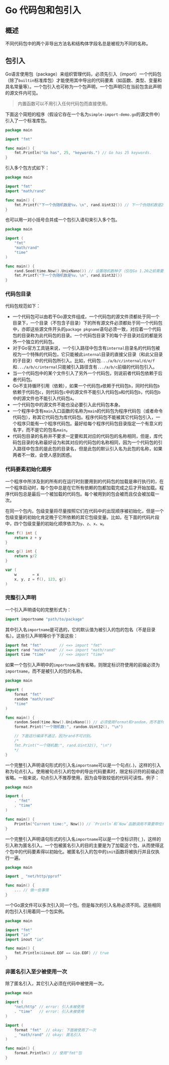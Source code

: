 # Go 代码包和包引入

## 概述

不同代码包中的两个非导出方法名和结构体字段名总是被视为不同的名称。



## 包引入

Go语言使用包（package）来组织管理代码，必须先引入（import）一个代码包（除了`builtin`标准库包）才能使用其中导出的代码要素（如函数、类型、变量和具名常量等）。一个包引入也可称为一个包声明，一个包声明只在当前包含此声明的源文件内可见。

> 内置函数可以不用引入任何代码包而直接使用。



下面这个简短的程序（假设它存在一个名为`simple-import-demo.go`的源文件中）引入了一个标准库包。

```go
package main

import "fmt"

func main() {
	fmt.Println("Go has", 25, "keywords.") // Go has 25 keywords.
}
```



引入多个包方式如下：

```go
package main

import "fmt"
import "math/rand"

func main() {
	fmt.Printf("下一个伪随机数是%v。\n", rand.Uint32()) // 下一个伪随机数是2596996162。
}
```



也可以用一对小括号合并成一个包引入语句来引入多个包。

```go
package main

import (
	"fmt"
	"math/rand"
	"time"
)

func main() {
	rand.Seed(time.Now().UnixNano()) // 设置随机数种子（仅在Go 1.20之前需要）。
	fmt.Printf("下一个伪随机数是%v。\n", rand.Uint32())
}
```



### 代码包目录

代码包规范如下：

- 一个代码包可以由若干Go源文件组成，一个代码包的源文件须都处于同一个目录下，一个目录（不包含子目录）下的所有源文件必须都处于同一个代码包中，亦即这些源文件开头的`package pkgname`语句必须一致，对应着一个代码包的目录称为此代码包的目录。一个代码包目录下的每个子目录对应的都是另外一个独立的代码包。
- 对于Go官方工具链来说，一个引入路径中包含有`internal`目录名的代码包被视为一个特殊的代码包，它只能被此`internal`目录的直接父目录（和此父目录的子目录）中的代码包所引入。比如，代码包`.../a/b/c/internal/d/e/f`和`.../a/b/c/internal`只能被引入路径含有`.../a/b/c`前缀的代码包引入。
- 当一个代码包中的某个文件引入了另外一个代码包，则说前者代码包依赖于后者代码包。
- Go不支持循环引用（依赖），如果一个代码包`a`依赖于代码包`b`，同时代码包`b`依赖于代码包`c`，则代码包`c`中的源文件不能引入代码包`a`和代码包`b`，代码包`b`中的源文件也不能引入代码包`a`。
- 一个代码包中的源文件不能也没必要引入此代码包本身。
- 一个程序中含有`main`入口函数的名称为`main`的代码包为程序代码包（或者命令代码包），称其它代码包为库代码包。程序代码包不能被其它代码包引入，一个程序只能有一个程序代码包。最好给每个程序代码包目录指定一个有意义的名字，而不是它的包名`main`。
- 代码包目录的名称并不要求一定要和其对应的代码包的名称相同，但是，库代码包目录的名称最好设为和其对应的代码包的名称相同，因为一个代码包的引入路径中包含的是此包的目录名，但是此包的默认引入名为此包的名称，如果两者不一致，会使人感到困惑。



### 代码要素初始化顺序

一个程序中所涉及到的所有的在运行时刻要用到的代码包的加载是串行执行的，在一个程序启动时，每个包中总是在它所有依赖的包都加载完成之后才开始加载。程序代码包总是最后一个被加载的代码包。每个被用到的包会被而且仅会被加载一次。

在同一个包内，包级变量将尽量按照它们在代码中的出现顺序被初始化，但是一个包级变量的初始化肯定晚于它所依赖的其它包级变量。比如，在下面的代码片段中，四个包级变量的初始化顺序依次为`y`、`z`、`x`、`w`。

```go
func f() int {
	return z + y
}

func g() int {
	return y/2
}

var (
	w       = x
	x, y, z = f(), 123, g()
)
```



### 完整引入声明

一个引入声明语句的完整形式为：

```go
import importname "path/to/package"
```



其中引入名`importname`是可选的，它的默认值为被引入的包的包名（不是目录名）。这些引入声明等价于下面这些：

```go
import fmt "fmt"        // <=> import "fmt"
import rand "math/rand" // <=> import "math/rand"
import time "time"      // <=> import "time"
```



如果一个包引入声明中的`importname`没有省略，则限定标识符使用的前缀必须为`importname`，而不是被引入的包的名称。

```go
package main

import (
	format "fmt"
	random "math/rand"
	"time"
)

func main() {
	random.Seed(time.Now().UnixNano()) // 必须使用format和random，而不是fmt和rand来做为限定标识符的前缀。
	format.Print("一个随机数:", random.Uint32(), "\n")

	// 下面这行编译不通过，因为rand不可识别。
	/*
	fmt.Print("一个随机数:", rand.Uint32(), "\n")
	*/
}
```



一个完整引入声明语句形式的引入名`importname`可以是一个句点(`.`)，这样的引入称为句点引入。使用被句点引入的包中的导出代码要素时，限定标识符的前缀必须省略。一般来说，句点引入不推荐使用，因为会导致较低的代码可读性。例子：

```go
package main

import (
	. "fmt"
	. "time"
)

func main() {
	Println("Current time:", Now()) // `Println`和`Now`函数调用不需要带任何前缀。
}
```



一个完整引入声明语句形式的引入名`importname`可以是一个空标识符(`_`)，这样的引入称为匿名引入。一个包被匿名引入的目的主要是为了加载这个包，从而使得这个包中的代码要素得以初始化。被匿名引入的包中的`init`函数将被执行并且仅执行一遍。

```go
package main

import _ "net/http/pprof"

func main() {
	... // 做一些事情
}
```



一个Go源文件可以多次引入同一个包。但是每次的引入名称必须不同。这些相同的包引入引用着同一个包实例。

```go
package main

import "fmt"
import "io"
import inout "io"

func main() {
	fmt.Println(&inout.EOF == &io.EOF) // true
}
```



### 非匿名引入至少被使用一次

除了匿名引入，其它引入必须在代码中被使用一次。

```go
package main

import (
	"net/http" // error: 引入未被使用
	. "time"   // error: 引入未被使用
)

import (
	format "fmt"  // okay: 下面被使用了一次
	_ "math/rand" // okay: 匿名引入
)

func main() {
	format.Println() // 使用"fmt"包
}
```